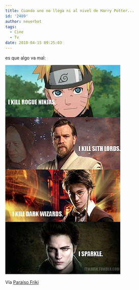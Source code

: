 ```yaml
---
title: Cuando uno no llega ni al nivel de Harry Potter...
id: '2489'
author: neverbot
tags:
  - Cine
  - Tv
date: 2010-04-15 09:25:03
---
```


es que algo va mal:

![201004150923.jpg](./cuando-uno-no-llega-ni-al-nivel-de-harry-potter/201004150923.jpg)

Vía [Paraíso Friki](http://paraisofriki.com/post/522693423/cada-loco-con-su-tema-via-gallowspole)